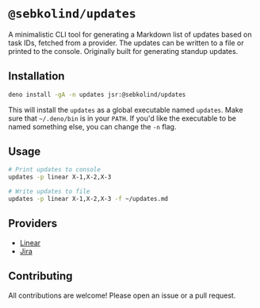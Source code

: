 # `@sebkolind/updates`

A minimalistic CLI tool for generating a Markdown list of updates based on task IDs, fetched from a provider. The updates can be written to a file or printed to the console. Originally built for generating standup updates.

## Installation

```sh
deno install -gA -n updates jsr:@sebkolind/updates
```

This will install the `updates` as a global executable named `updates`. Make sure that `~/.deno/bin` is in your `PATH`. If you'd like the executable to be named something else, you can change the `-n` flag.

## Usage

```sh
# Print updates to console
updates -p linear X-1,X-2,X-3

# Write updates to file
updates -p linear X-1,X-2,X-3 -f ~/updates.md
```

## Providers

- [Linear](https://linear.app)
- [Jira](https://www.atlassian.com/software/jira)

## Contributing

All contributions are welcome! Please open an issue or a pull request.
